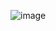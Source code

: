 
![image](https://user-images.githubusercontent.com/94245015/144355117-2de11e18-767a-42bd-b6dd-1a99e51c0f22.png)

